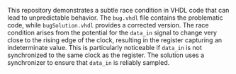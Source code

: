 This repository demonstrates a subtle race condition in VHDL code that can lead to unpredictable behavior. The `bug.vhdl` file contains the problematic code, while `bugSolution.vhdl` provides a corrected version. The race condition arises from the potential for the `data_in` signal to change very close to the rising edge of the clock, resulting in the register capturing an indeterminate value. This is particularly noticeable if `data_in` is not synchronized to the same clock as the register.  The solution uses a synchronizer to ensure that `data_in` is reliably sampled.